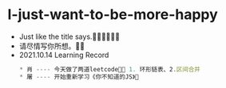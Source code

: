 # I-just-want-to-be-more-happy
* Just like the title says.👨‍💻👨‍💻👨‍💻
* 请尽情写你所想。🐱‍🏍
* 2021.10.14 Learning Record
	```javascript
	* 肖 ---- 今天做了两道leetcode👨‍💻 1. 环形链表、2.区间合并 
	* 屠 ---- 开始重新学习《你不知道的JS》📔
	```
